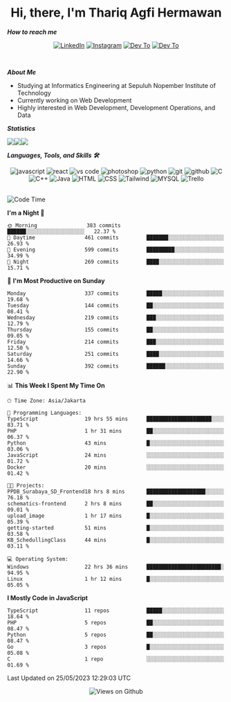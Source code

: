<div align="center">
  <h1>Hi, there, I'm Thariq Agfi Hermawan</h1>
</div>


***How to reach me***
<p align='center'>
   <a href="https://www.linkedin.com/in/thariqagfihermawan" target="_blank"><img src="https://img.shields.io/badge/LinkedIn-0077B5?style=for-the-badge&logo=linkedin&logoColor=white" alt="LinkedIn"></a>
   <a href="https://www.instagram.com/thoriqagfi" target="_blank"><img src="https://img.shields.io/badge/Instagram-E4405F?style=for-the-badge&logo=instagram&logoColor=white" alt="Instagram"></a>
   <a href="https://medium.com/@thoriq.aghfi60" target="_blank"><img src="https://img.shields.io/badge/Medium-12100E?style=for-the-badge&logo=medium&logoColor=white" alt="Dev To"></a>
   <a href="https://linktr.ee/thoriqagfi" target="_blank"><img src="https://img.shields.io/badge/linktree-1de9b6?style=for-the-badge&logo=linktree&logoColor=white" alt="Dev To"></a>
</p>

<br>

***About Me***
- Studying at Informatics Engineering at Sepuluh Nopember Institute of Technology
- Currently working on Web Development
- Highly interested in Web Development, Development Operations, and Data

***Statistics***

<!-- [![GitHub Streak](http://github-readme-streak-stats.herokuapp.com?user=thoriqagfi&theme=dark)](https://git.io/streak-stats) -->

<div align="center">
  <div style="display: flex;">
    <img src="http://github-readme-streak-stats.herokuapp.com?user=thoriqagfi&theme=chartreuse-dark"/>
    <img src="https://github-readme-stats.vercel.app/api/top-langs/?username=thoriqagfi&layout=compact&&theme=chartreuse-dark&langs_count=8)](https://github.com/thoriqagfi"/>
    <img src="https://github-readme-stats.vercel.app/api?username=thoriqagfi&show_icons=true&theme=chartreuse-dark"/>
  </div>
</div>

<!-- [![Top Langs](https://github-readme-stats.vercel.app/api/top-langs/?username=thoriqagfi&layout=compact&&theme=chartreuse-dark&langs_count=8)](https://github.com/thoriqagfi)
< ![Agfi's GitHub stats](https://github-readme-stats.vercel.app/api?username=thoriqagfi&show_icons=true&theme=chartreuse-dark) -->

***Languages, Tools, and Skills 🛠***

  <div align="center">
    <img src="https://img.shields.io/badge/JavaScript-F7DF1E?style=for-the-badge&logo=javascript&logoColor=black" alt="javascript" />
    <img src="https://img.shields.io/badge/React-61DAFB?style=for-the-badge&logo=react&logoColor=black" alt="react" />
    <img src="https://img.shields.io/badge/vs%20code-007ACC?style=for-the-badge&logo=visual%20studio%20code&logoColor=white" alt="vs code" />
    <img src="https://img.shields.io/badge/adobe%20photoshop-31A8FF?style=for-the-badge&logo=adobe%20photoshop&logoColor=white" alt="photoshop" />
    <img src="https://img.shields.io/badge/python-3776AB?style=for-the-badge&logo=python&logoColor=white" alt="python" />
    <img src="https://img.shields.io/badge/Git-F05032?style=for-the-badge&logo=git&logoColor=white" alt="git" />
    <img src="https://img.shields.io/badge/GitHub-100000?style=for-the-badge&logo=github&logoColor=white" alt="github" />
    <img src="https://img.shields.io/badge/c-%2300599C.svg?style=for-the-badge&logo=c&logoColor=white" alt="C" />
    <img src="https://img.shields.io/badge/c++-%2300599C.svg?style=for-the-badge&logo=c%2B%2B&logoColor=white" alt="C++" />
    <img src="https://img.shields.io/badge/Java-ED8B00?style=for-the-badge&logo=java&logoColor=white" alt="Java"/>
    <img src="https://img.shields.io/badge/HTML5-E34F26?style=for-the-badge&logo=html5&logoColor=white" alt="HTML" />
    <img src="https://img.shields.io/badge/CSS-239120?&style=for-the-badge&logo=css3&logoColor=white" alt ="CSS" />
    <img src="https://img.shields.io/badge/tailwindcss-%2338B2AC.svg?style=for-the-badge&logo=tailwind-css&logoColor=white" alt="Tailwind" />
    <img src="https://img.shields.io/badge/MySQL-00000F?style=for-the-badge&logo=mysql&logoColor=white" alt="MYSQL" />
    <img src="https://img.shields.io/badge/Trello-%23026AA7.svg?style=for-the-badge&logo=Trello&logoColor=white" alt="Trello" />
  </div><br>

<!--START_SECTION:waka-->
![Code Time](http://img.shields.io/badge/Code%20Time-397%20hrs%2020%20mins-blue)

**I'm a Night 🦉** 

```text
🌞 Morning                383 commits         ██████░░░░░░░░░░░░░░░░░░░   22.37 % 
🌆 Daytime                461 commits         ███████░░░░░░░░░░░░░░░░░░   26.93 % 
🌃 Evening                599 commits         █████████░░░░░░░░░░░░░░░░   34.99 % 
🌙 Night                  269 commits         ████░░░░░░░░░░░░░░░░░░░░░   15.71 % 
```
📅 **I'm Most Productive on Sunday** 

```text
Monday                   337 commits         █████░░░░░░░░░░░░░░░░░░░░   19.68 % 
Tuesday                  144 commits         ██░░░░░░░░░░░░░░░░░░░░░░░   08.41 % 
Wednesday                219 commits         ███░░░░░░░░░░░░░░░░░░░░░░   12.79 % 
Thursday                 155 commits         ██░░░░░░░░░░░░░░░░░░░░░░░   09.05 % 
Friday                   214 commits         ███░░░░░░░░░░░░░░░░░░░░░░   12.50 % 
Saturday                 251 commits         ████░░░░░░░░░░░░░░░░░░░░░   14.66 % 
Sunday                   392 commits         ██████░░░░░░░░░░░░░░░░░░░   22.90 % 
```


📊 **This Week I Spent My Time On** 

```text
🕑︎ Time Zone: Asia/Jakarta

💬 Programming Languages: 
TypeScript               19 hrs 55 mins      █████████████████████░░░░   83.71 % 
PHP                      1 hr 31 mins        ██░░░░░░░░░░░░░░░░░░░░░░░   06.37 % 
Python                   43 mins             █░░░░░░░░░░░░░░░░░░░░░░░░   03.06 % 
JavaScript               24 mins             ░░░░░░░░░░░░░░░░░░░░░░░░░   01.72 % 
Docker                   20 mins             ░░░░░░░░░░░░░░░░░░░░░░░░░   01.42 % 

🐱‍💻 Projects: 
PPDB_Surabaya_SD_Frontend18 hrs 8 mins       ███████████████████░░░░░░   76.18 % 
schematics-frontend      2 hrs 8 mins        ██░░░░░░░░░░░░░░░░░░░░░░░   09.01 % 
upload_image             1 hr 17 mins        █░░░░░░░░░░░░░░░░░░░░░░░░   05.39 % 
getting-started          51 mins             █░░░░░░░░░░░░░░░░░░░░░░░░   03.58 % 
KB_SchedullingClass      44 mins             █░░░░░░░░░░░░░░░░░░░░░░░░   03.11 % 

💻 Operating System: 
Windows                  22 hrs 36 mins      ████████████████████████░   94.95 % 
Linux                    1 hr 12 mins        █░░░░░░░░░░░░░░░░░░░░░░░░   05.05 % 
```

**I Mostly Code in JavaScript** 

```text
TypeScript               11 repos            █████░░░░░░░░░░░░░░░░░░░░   18.64 % 
PHP                      5 repos             ██░░░░░░░░░░░░░░░░░░░░░░░   08.47 % 
Python                   5 repos             ██░░░░░░░░░░░░░░░░░░░░░░░   08.47 % 
Go                       3 repos             █░░░░░░░░░░░░░░░░░░░░░░░░   05.08 % 
C                        1 repo              ░░░░░░░░░░░░░░░░░░░░░░░░░   01.69 % 
```




 Last Updated on 25/05/2023 12:29:03 UTC
<!--END_SECTION:waka-->

<div align="center">
<img src="https://komarev.com/ghpvc/?username=thoriqagfi&color=blue" alt="Views on Github" />
</div>